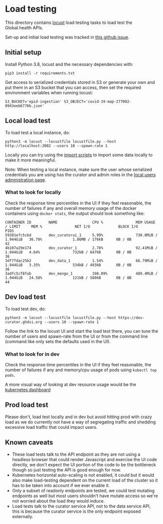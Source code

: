 # Load testing

This directory contains [locust](https://locust.io) load testing tasks to load test the Global.health APIs.

Set-up and initial load testing was tracked in [this github issue]().

## Initial setup

Install Python 3.8, locust and the necessary dependencies with:

```shell
pip3 install -r requirements.txt
```

Get access to serialized credentials stored in S3 or generate your own and put them in an S3 bucket that you can access, then set the required environment variables when running locust:

```shell
S3_BUCKET='epid-ingestion' S3_OBJECT='covid-19-map-277002-0943eeb6776b.json'
```

## Local load test

To load test a local instance, do:

```shell
python3 -m locust --locustfile locustfile.py --host http://localhost:3002 --users 10 --spawn-rate 1
```

Locally you can try using the [import scripts](/data-serving/scripts/data-pipeline/README.md) to import some data locally to make it more meaningful.

Note: When testing a local instance, make sure the user whose serialized credentials you are using has the curator and admin roles in the [local users administration page](http://localhost:3002/users).

### What to look for locally

Check the response time percentiles in the UI if they feel reasonable, the number of failures if any and overall memory usage of the docker containers using `docker stats`, the output should look something like:

```raw
CONTAINER ID        NAME                CPU %               MEM USAGE / LIMIT     MEM %               NET I/O             BLOCK I/O           PIDS
59381efc5cbd        dev_curatorui_1     5.99%               730.8MiB / 1.944GiB   36.70%              1.86MB / 176kB      0B / 0B             42
4b107a29e174        dev_curator_1       2.78%               92.41MiB / 1.944GiB   4.64%               732kB / 647kB       0B / 0B             36
3df7fdac25b2        dev_data_1          1.54%               66.79MiB / 1.944GiB   3.35%               534kB / 493kB       0B / 0B             36
3adfc5cf8fab        dev_mongo_1         198.09%             489.4MiB / 1.944GiB   24.58%              121kB / 580kB       0B / 0B             44
```

## Dev load test

To load test dev, do:

```shell
python3 -m locust --locustfile locustfile.py --host https://dev-curator.ghdsi.org --users 10 --spawn-rate 1
```

Follow the link to the locust UI and start the load test there, you can tune the number of users and spawn-rate from the UI or from the command line (command like only sets the defaults used in the UI).

### What to look for in dev

Check the response time percentiles in the UI if they feel reasonable, the number of failures if any and memory/cpu usage of pods using `kubectl top pods`.

A more visual way of looking at dev resource usage would be the [kubernetes dashboard](/aws/README.md#Kubernetes-dashboard)

## Prod load test

Please don't, load test locally and in dev but avoid hitting prod with crazy load as we do currently not have a way of segregating traffic and shedding excessive load traffic that could impact users.

## Known caveats

- These load tests talk to the API endpoint as they are not using a headless browser that could render Javascript and exercise the UI code directly, we don't expect the UI portion of the code to be the bottleneck though so just testing the API is good enough for now.
- Kubernetes horizontal auto-scaling is not enabled, it could but it would also make load-testing dependent on the current load of the cluster so it has to be taken into account if we ever enable it.
- Only a subset of readonly endpoints are tested, we could test mutating endpoints as well but most users shouldn't have mutate access so we're not worried about the load they would induce.
- Load tests talk to the curator service API, not to the data service API, this is because the curator service is the only endpoint exposed externally.
